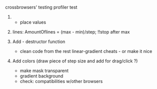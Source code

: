    crossbrowsers' testing
   profiler test

1. - place values
2.  lines: AmountOflines = (max - min)/step;
    !!stop after max

3. Add - destructor function
 
   - clean code from the rest linear-gradient cheats - or make it nice
4. Add colors (draw piece of step size and add for drag/click ?)
   - make mask transparent 
   - gradient background
   - check: compatibilities w/other browsers 

  
